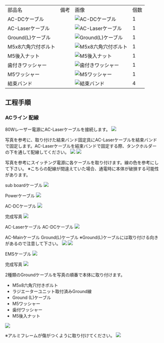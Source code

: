 <table class="packing-list">
    <tbody>
        <tr>
            <td>部品名</td>
            <td>備考</td>
            <td class="packing-img">画像</td>
            <td>個数</td>
        </tr>
        <tr>
            <td>AC-DCケーブル</td>
            <td></td>
            <td><img src="./images/024/packing/171.jpg" alt="AC-DCケーブル"/></td>
            <td>1</td>
        </tr>
        <tr>
            <td>AC-Laserケーブル</td>
            <td></td>
            <td><img src="./images/024/packing/172.jpg" alt="AC-Laserケーブル"/></td>
            <td>1</td>
        </tr>
        <tr>
            <td>Ground(L)ケーブル</td>
            <td></td>
            <td><img src="./images/024/packing/185.jpg" alt="Ground(L)ケーブル"/></td>
            <td>1</td>
        </tr>
        <tr>
            <td>M5x8六角穴付ボルト</td>
            <td></td>
            <td><img src="./images/024/packing/144.jpg" alt="M5x8六角穴付ボルト"/></td>
            <td>1</td>
        </tr>
        <tr>
            <td>M5後入ナット</td>
            <td></td>
            <td><img src="./images/024/packing/124.jpg" alt="M5後入ナット"/></td>
            <td>1</td>
        </tr>
        <tr>
            <td>歯付きワッシャー</td>
            <td></td>
            <td><img src="./images/024/packing/194.jpg" alt="歯付きワッシャー"/></td>
            <td>1</td>
        </tr>
        <tr>
            <td>M5ワッシャー</td>
            <td></td>
            <td><img src="./images/024/packing/140.jpg" alt="M5ワッシャー"/></td>
            <td>1</td>
        </tr>
        <tr>
            <td>結束バンド</td>
            <td></td>
            <td><img src="./images/024/packing/120.jpg" alt="結束バンド"/></td>
            <td>4</td>
        </tr>
    </tbody>
</table>

## 工程手順

### ACライン 配線

80Wレーザー電源にAC-Laserケーブルを接続します。
<img src="./images/024/000.jpg"/>

写真を参考に、取り付けた結束バンド固定具にAC-Laserケーブルを結束バンドで固定します。AC-Laserケーブルを結束バンドで固定する際、タンクホルダーの下を通して配線してください。
<img src="./images/024/001.jpg"/>
<img src="./images/024/002.jpg"/>

写真を参考にスイッチング電源に各ケーブルを取り付けます。線の色を参考にして下さい。
※こちらの配線が間違えていた場合、通電時に本体が破損する可能性があります。

sub boardケーブル
<img src="./images/024/003.jpg"/>

Powerケーブル
<img src="./images/024/004.jpg"/>

AC-DCケーブル
<img src="./images/024/005.jpg"/>

完成写真
<img src="./images/024/006.jpg"/>

AC-Laserケーブル
AC-DCケーブル
<img src="./images/024/007.jpg"/>

AC-Mainケーブル
Ground(L)ケーブル
※Ground(L)ケーブルには取り付ける向きがあるので注意して下さい。
<img src="./images/024/008.jpg"/>
<img src="./images/024/009.jpg"/>

EMSケーブル
<img src="./images/024/010.jpg"/>

完成写真
<img src="./images/024/011.jpg"/>

2種類のGroundケーブルを写真の順番で本体に取り付けます。
- M5x8六角穴付きボルト
- ラジエーターユニット取付済みGround線
- Ground (L)ケーブル
- M5ワッシャー
- 歯付ワッシャー
- M5後入ナット
<img src="./images/024/012.jpg"/>

※アルミフレームが傷がつくように取り付けてください。
<img src="./images/024/013.JPG"/>